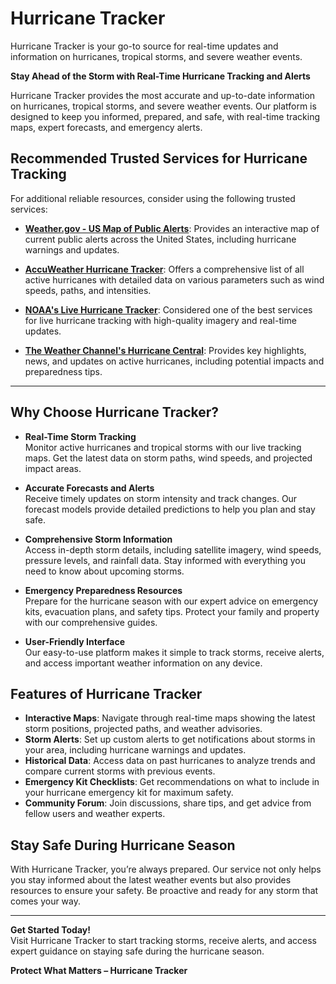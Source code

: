 # Hurricane Tracker
Hurricane Tracker is your go-to source for real-time updates and information on hurricanes, tropical storms, and severe weather events. 

**Stay Ahead of the Storm with Real-Time Hurricane Tracking and Alerts**

Hurricane Tracker provides the most accurate and up-to-date information on hurricanes, tropical storms, and severe weather events. Our platform is designed to keep you informed, prepared, and safe, with real-time tracking maps, expert forecasts, and emergency alerts.

## Recommended Trusted Services for Hurricane Tracking

For additional reliable resources, consider using the following trusted services:

- [**Weather.gov - US Map of Public Alerts**](https://www.weather.gov/): Provides an interactive map of current public alerts across the United States, including hurricane warnings and updates.

- [**AccuWeather Hurricane Tracker**](https://www.accuweather.com/en/hurricane): Offers a comprehensive list of all active hurricanes with detailed data on various parameters such as wind speeds, paths, and intensities.

- [**NOAA's Live Hurricane Tracker**](https://www.nesdis.noaa.gov/imagery/hurricanes/live-hurricane-tracker): Considered one of the best services for live hurricane tracking with high-quality imagery and real-time updates.

- [**The Weather Channel's Hurricane Central**](https://weather.com/storms/hurricane-central): Provides key highlights, news, and updates on active hurricanes, including potential impacts and preparedness tips.

---

## Why Choose Hurricane Tracker?

- **Real-Time Storm Tracking**  
  Monitor active hurricanes and tropical storms with our live tracking maps. Get the latest data on storm paths, wind speeds, and projected impact areas.

- **Accurate Forecasts and Alerts**  
  Receive timely updates on storm intensity and track changes. Our forecast models provide detailed predictions to help you plan and stay safe.

- **Comprehensive Storm Information**  
  Access in-depth storm details, including satellite imagery, wind speeds, pressure levels, and rainfall data. Stay informed with everything you need to know about upcoming storms.

- **Emergency Preparedness Resources**  
  Prepare for the hurricane season with our expert advice on emergency kits, evacuation plans, and safety tips. Protect your family and property with our comprehensive guides.

- **User-Friendly Interface**  
  Our easy-to-use platform makes it simple to track storms, receive alerts, and access important weather information on any device.

## Features of Hurricane Tracker

- **Interactive Maps**: Navigate through real-time maps showing the latest storm positions, projected paths, and weather advisories.
- **Storm Alerts**: Set up custom alerts to get notifications about storms in your area, including hurricane warnings and updates.
- **Historical Data**: Access data on past hurricanes to analyze trends and compare current storms with previous events.
- **Emergency Kit Checklists**: Get recommendations on what to include in your hurricane emergency kit for maximum safety.
- **Community Forum**: Join discussions, share tips, and get advice from fellow users and weather experts.

## Stay Safe During Hurricane Season

With Hurricane Tracker, you’re always prepared. Our service not only helps you stay informed about the latest weather events but also provides resources to ensure your safety. Be proactive and ready for any storm that comes your way.

---

**Get Started Today!**  
Visit Hurricane Tracker to start tracking storms, receive alerts, and access expert guidance on staying safe during the hurricane season.

**Protect What Matters – Hurricane Tracker**
